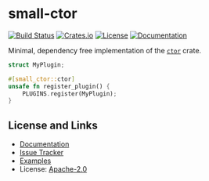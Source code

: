 # small-ctor

[![Build Status](https://github.com/mitsuhiko/small-ctor/workflows/Tests/badge.svg?branch=main)](https://github.com/mitsuhiko/small-ctor/actions?query=workflow%3ATests)
[![Crates.io](https://img.shields.io/crates/d/small-ctor.svg)](https://crates.io/crates/small-ctor)
[![License](https://img.shields.io/github/license/mitsuhiko/small-ctor)](https://github.com/mitsuhiko/small-ctor/blob/main/LICENSE)
[![Documentation](https://docs.rs/small-ctor/badge.svg)](https://docs.rs/small-ctor)

Minimal, dependency free implementation of the [`ctor`](https://crates.io/crates/ctor) crate.

```rust
struct MyPlugin;

#[small_ctor::ctor]
unsafe fn register_plugin() {
    PLUGINS.register(MyPlugin);
}
```

## License and Links

- [Documentation](https://docs.rs/small-ctor/)
- [Issue Tracker](https://github.com/mitsuhiko/small-ctor/issues)
- [Examples](https://github.com/mitsuhiko/small-ctor/tree/main/examples)
- License: [Apache-2.0](https://github.com/mitsuhiko/small-ctor/blob/main/LICENSE)